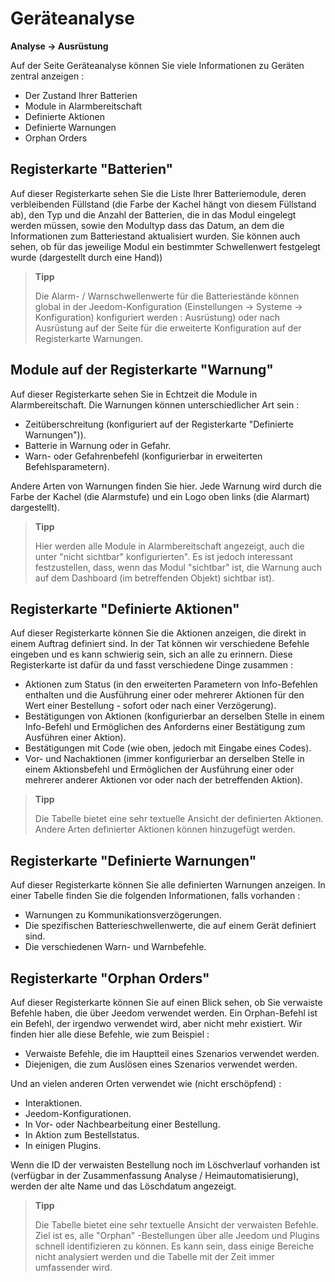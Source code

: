 # Geräteanalyse
**Analyse → Ausrüstung**

Auf der Seite Geräteanalyse können Sie viele Informationen zu Geräten zentral anzeigen :

- Der Zustand Ihrer Batterien
- Module in Alarmbereitschaft
- Definierte Aktionen
- Definierte Warnungen
- Orphan Orders

## Registerkarte &quot;Batterien&quot;


Auf dieser Registerkarte sehen Sie die Liste Ihrer Batteriemodule, deren verbleibenden Füllstand (die Farbe der Kachel hängt von diesem Füllstand ab), den Typ und die Anzahl der Batterien, die in das Modul eingelegt werden müssen, sowie den Modultyp dass das Datum, an dem die Informationen zum Batteriestand aktualisiert wurden. Sie können auch sehen, ob für das jeweilige Modul ein bestimmter Schwellenwert festgelegt wurde (dargestellt durch eine Hand))

> **Tipp**
>
> Die Alarm- / Warnschwellenwerte für die Batteriestände können global in der Jeedom-Konfiguration (Einstellungen → Systeme → Konfiguration) konfiguriert werden : Ausrüstung) oder nach Ausrüstung auf der Seite für die erweiterte Konfiguration auf der Registerkarte Warnungen.

## Module auf der Registerkarte &quot;Warnung&quot;

Auf dieser Registerkarte sehen Sie in Echtzeit die Module in Alarmbereitschaft. Die Warnungen können unterschiedlicher Art sein :

- Zeitüberschreitung (konfiguriert auf der Registerkarte "Definierte Warnungen")).
- Batterie in Warnung oder in Gefahr.
- Warn- oder Gefahrenbefehl (konfigurierbar in erweiterten Befehlsparametern).

Andere Arten von Warnungen finden Sie hier.
Jede Warnung wird durch die Farbe der Kachel (die Alarmstufe) und ein Logo oben links (die Alarmart) dargestellt).

> **Tipp**
>
> Hier werden alle Module in Alarmbereitschaft angezeigt, auch die unter "nicht sichtbar" konfigurierten". Es ist jedoch interessant festzustellen, dass, wenn das Modul "sichtbar" ist, die Warnung auch auf dem Dashboard (im betreffenden Objekt) sichtbar ist).

## Registerkarte &quot;Definierte Aktionen&quot;

Auf dieser Registerkarte können Sie die Aktionen anzeigen, die direkt in einem Auftrag definiert sind. In der Tat können wir verschiedene Befehle eingeben und es kann schwierig sein, sich an alle zu erinnern. Diese Registerkarte ist dafür da und fasst verschiedene Dinge zusammen :

- Aktionen zum Status (in den erweiterten Parametern von Info-Befehlen enthalten und die Ausführung einer oder mehrerer Aktionen für den Wert einer Bestellung - sofort oder nach einer Verzögerung).
- Bestätigungen von Aktionen (konfigurierbar an derselben Stelle in einem Info-Befehl und Ermöglichen des Anforderns einer Bestätigung zum Ausführen einer Aktion).
- Bestätigungen mit Code (wie oben, jedoch mit Eingabe eines Codes).
- Vor- und Nachaktionen (immer konfigurierbar an derselben Stelle in einem Aktionsbefehl und Ermöglichen der Ausführung einer oder mehrerer anderer Aktionen vor oder nach der betreffenden Aktion).

> **Tipp**
>
> Die Tabelle bietet eine sehr textuelle Ansicht der definierten Aktionen. Andere Arten definierter Aktionen können hinzugefügt werden.

## Registerkarte &quot;Definierte Warnungen&quot;

Auf dieser Registerkarte können Sie alle definierten Warnungen anzeigen. In einer Tabelle finden Sie die folgenden Informationen, falls vorhanden :

- Warnungen zu Kommunikationsverzögerungen.
- Die spezifischen Batterieschwellenwerte, die auf einem Gerät definiert sind.
- Die verschiedenen Warn- und Warnbefehle.

## Registerkarte &quot;Orphan Orders&quot;

Auf dieser Registerkarte können Sie auf einen Blick sehen, ob Sie verwaiste Befehle haben, die über Jeedom verwendet werden. Ein Orphan-Befehl ist ein Befehl, der irgendwo verwendet wird, aber nicht mehr existiert. Wir finden hier alle diese Befehle, wie zum Beispiel :

- Verwaiste Befehle, die im Hauptteil eines Szenarios verwendet werden.
- Diejenigen, die zum Auslösen eines Szenarios verwendet werden.

Und an vielen anderen Orten verwendet wie (nicht erschöpfend) :
- Interaktionen.
- Jeedom-Konfigurationen.
- In Vor- oder Nachbearbeitung einer Bestellung.
- In Aktion zum Bestellstatus.
- In einigen Plugins.

Wenn die ID der verwaisten Bestellung noch im Löschverlauf vorhanden ist (verfügbar in der Zusammenfassung Analyse / Heimautomatisierung), werden der alte Name und das Löschdatum angezeigt.

> **Tipp**
>
> Die Tabelle bietet eine sehr textuelle Ansicht der verwaisten Befehle. Ziel ist es, alle &quot;Orphan&quot; -Bestellungen über alle Jeedom und Plugins schnell identifizieren zu können. Es kann sein, dass einige Bereiche nicht analysiert werden und die Tabelle mit der Zeit immer umfassender wird.
